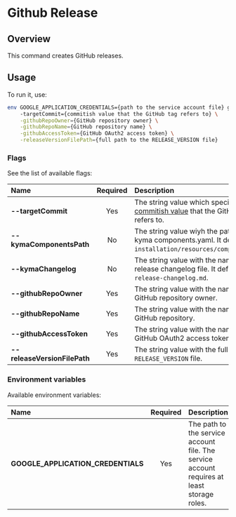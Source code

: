# Github Release

## Overview

This command creates GitHub releases.

## Usage

To run it, use:
```bash
env GOOGLE_APPLICATION_CREDENTIALS={path to the service account file} go run main.go \ 
    -targetCommit={commitish value that the GitHub tag refers to} \
    -githubRepoOwner={GitHub repository owner} \
    -githubRepoName={GitHub repository name} \
    -githubAccessToken={GitHub OAuth2 access token} \
    -releaseVersionFilePath={full path to the RELEASE_VERSION file} 
```

### Flags

See the list of available flags:

| Name                             | Required | Description                                                                                          |
| :-----------------------------   |:--------:| :--------------------------------------------------------------------------------------------------- |
| **--targetCommit**               |   Yes    | The string value which specifies the [commitish value](https://docs.github.com/en/rest/releases/releases#create-a-release) that the GitHub tag refers to.
| **--kymaComponentsPath**         |    No    | The string value wiyh the path to the kyma components.yaml. It defaults to `installation/resources/components.yaml`.
| **--kymaChangelog**              |    No    | The string value with the name of the release changelog file. It defaults to `release-changelog.md`.
| **--githubRepoOwner**            |   Yes    | The string value with the name of the GitHub repository owner.
| **--githubRepoName**             |   Yes    | The string value with the name of the GitHub repository.
| **--githubAccessToken**          |   Yes    | The string value with the name of the GitHub OAuth2 access token.
| **--releaseVersionFilePath**     |   Yes    | The string value with the full path to the `RELEASE_VERSION` file.

### Environment variables

Available environment variables:

| Name                                  | Required | Description                                                                                          |
| :------------------------------------ | :------: | :--------------------------------------------------------------------------------------------------- |
| **GOOGLE_APPLICATION_CREDENTIALS**    |    Yes   | The path to the service account file. The service account requires at least storage roles. |
